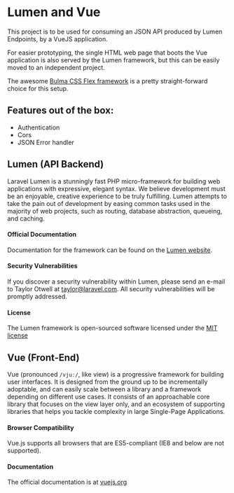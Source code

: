 # Lumen and Vue

This project is to be used for consuming an JSON API produced by Lumen Endpoints, by a VueJS application.

For easier prototyping, the single HTML web page that boots the Vue application is also served by the Lumen framework, but this can be easily moved to an independent project.

The awesome [Bulma CSS Flex framework](https://bulma.io/) is a pretty straight-forward choice for this setup.

## Features out of the box:

 - Authentication
 - Cors
 - JSON Error handler

## Lumen (API Backend)
Laravel Lumen is a stunningly fast PHP micro-framework for building web applications with expressive, elegant syntax. We believe development must be an enjoyable, creative experience to be truly fulfilling. Lumen attempts to take the pain out of development by easing common tasks used in the majority of web projects, such as routing, database abstraction, queueing, and caching.

#### Official Documentation

Documentation for the framework can be found on the [Lumen website](http://lumen.laravel.com/docs).

#### Security Vulnerabilities

If you discover a security vulnerability within Lumen, please send an e-mail to Taylor Otwell at taylor@laravel.com. All security vulnerabilities will be promptly addressed.

#### License

The Lumen framework is open-sourced software licensed under the [MIT license](http://opensource.org/licenses/MIT)

## Vue (Front-End)

Vue (pronounced `/vjuː/`, like view) is a progressive framework for building user interfaces. It is designed from the ground up to be incrementally adoptable, and can easily scale between a library and a framework depending on different use cases. It consists of an approachable core library that focuses on the view layer only, and an ecosystem of supporting libraries that helps you tackle complexity in large Single-Page Applications.

#### Browser Compatibility

Vue.js supports all browsers that are ES5-compliant (IE8 and below are not supported).

#### Documentation

The official documentation is at [vuejs.org](https://vuejs.org/)
